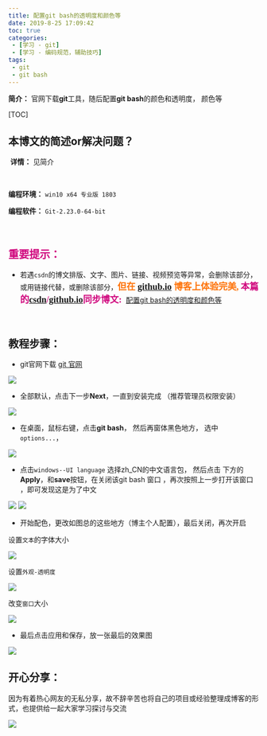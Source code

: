```yaml
---
title: 配置git bash的透明度和颜色等
date: 2019-8-25 17:09:42
toc: true
categories: 
 - [学习 - git]
 - [学习 - 编码规范，辅助技巧]
tags: 
 - git
 - git bash
---
```


**简介：**  官网下载**git**工具，随后配置**git bash**的颜色和透明度， 颜色等

<!-- more -->

[TOC]

## 本博文的简述or解决问题？

​		**详情：**  见简介

<br>

**编程环境：**  `win10 x64 专业版 1803`  

**编程软件：**  `Git-2.23.0-64-bit`

<br>

## <font color=#D0087E  face="幼圆">重要提示：</font>

- 若遇`csdn`的博文排版、文字、图片、链接、视频预览等异常，会删除该部分，或用链接代替，或删除该部分，<font color=#FE7207 size=4 face="幼圆">**但在   [github.io](https://touwoyimuli.github.io/) 博客上体验完美,**</font>  <font color=#D0087E  size=4 face="幼圆">**本篇的[csdn](https://blog.csdn.net/qq_33154343)/[github.io](https://touwoyimuli.github.io/)同步博文:** </font> [配置git bash的透明度和颜色等](https://blog.csdn.net/qq_33154343/article/details/100065477)

<br>

## 教程步骤：

- git官网下载 [git 官网](https://www.git-scm.com/download/) 

<img src="https://raw.githubusercontent.com/touwoyimuli/FigureBed/master/img/20190825172740.jpg"/>



- 全部默认，点击下一步**Next**，一直到安装完成 （推荐管理员权限安装）

<img src="https://raw.githubusercontent.com/touwoyimuli/FigureBed/master/img/20190825173112.png"/>

- 在桌面，鼠标右键，点击**git bash**， 然后再窗体黑色地方， 选中`options...`，

<img src="https://raw.githubusercontent.com/touwoyimuli/FigureBed/master/img/20190825172825.jpg"/>



- 点击`windows--UI language` 选择zh_CN的中文语言包， 然后点击 下方的**Apply**，和**save**按钮，在关闭该git bash 窗口 ，再次按照上一步打开该窗口 ，即可发现这是为了中文

<img src="https://raw.githubusercontent.com/touwoyimuli/FigureBed/master/img/20190825172842.jpg"/>

<img src="https://raw.githubusercontent.com/touwoyimuli/FigureBed/master/img/20190825172910.jpg"/>



- 开始配色，更改如图总的这些地方（博主个人配置），最后关闭，再次开启

设置`文本`的字体大小

<img src="https://raw.githubusercontent.com/touwoyimuli/FigureBed/master/img/20190825172952.jpg"/>

设置`外观-透明度`

<img src="https://raw.githubusercontent.com/touwoyimuli/FigureBed/master/img/20190825172959.jpg"/>

改变`窗口`大小

<img src="https://raw.githubusercontent.com/touwoyimuli/FigureBed/master/img/20190825173006.jpg"/>

- 最后点击应用和保存，放一张最后的效果图

<img src="https://raw.githubusercontent.com/touwoyimuli/FigureBed/master/img/20190825173017.jpg"/>

<br>

## 开心分享：

因为有着热心网友的无私分享，故不辞辛苦也将自己的项目或经验整理成博客的形式，也提供给一起大家学习探讨与交流 

<img src="https://raw.githubusercontent.com/touwoyimuli/FigureBed/master/img/20190825170422.png"/>